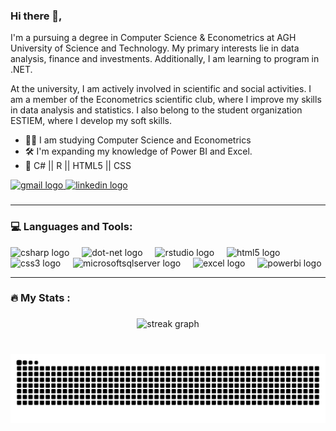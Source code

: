 ### Hi there 👋,
I'm a pursuing a degree in Computer Science & Econometrics at AGH University of Science and Technology. My primary interests lie in data analysis, finance and investments. Additionally, I am learning to program in .NET.

At the university, I am actively involved in scientific and social activities. I am a member of the Econometrics scientific club, where I improve my skills in data analysis and statistics. I also belong to the student organization ESTIEM, where I develop my soft skills.


- 👨‍🎓 I am studying Computer Science and Econometrics
- 🛠️ I'm expanding my knowledge of Power BI and Excel.
- 🌱 C# || R || HTML5 || CSS 
  

<div align="left">
  <a href="mailto:mikolajziolk@gmail.com" target="_blank" rel="noreferrer">
    <img src="https://img.shields.io/static/v1?message=Gmail&logo=gmail&label=&color=D14836&logoColor=white&labelColor=&style=for-the-badge" height="35" alt="gmail logo" title="mikolajziolk@gmail.com" />
  </a>
  <a href="https://www.linkedin.com/in/mikziolkowski" target="_blank" rel="noreferrer">
    <img src="https://img.shields.io/static/v1?message=LinkedIn&logo=linkedin&label=&color=0077B5&logoColor=white&labelColor=&style=for-the-badge" height="35" alt="linkedin logo" title="www.linkedin.com/in/mikziolkowski"  />
  </a>
</div>



###
---
<h3 align="left">💻 Languages and Tools:</h3>
<div align="left">
  <img src="https://cdn.jsdelivr.net/gh/devicons/devicon/icons/csharp/csharp-original.svg" height="30" alt="csharp logo"  />
  <img width="12" />
  <img src="https://cdn.jsdelivr.net/gh/devicons/devicon/icons/dot-net/dot-net-plain-wordmark.svg" height="30" alt="dot-net logo"  />
  <img width="12" />
  <img src="https://cdn.jsdelivr.net/gh/devicons/devicon/icons/rstudio/rstudio-original.svg" height="30" alt="rstudio logo"  />
  <img width="12" />
  <img src="https://cdn.jsdelivr.net/gh/devicons/devicon/icons/html5/html5-original.svg" height="30" alt="html5 logo"  />
  <img width="12" />
  <img src="https://cdn.jsdelivr.net/gh/devicons/devicon/icons/css3/css3-original.svg" height="30" alt="css3 logo"  />
  <img width="12" />
  <img src="https://cdn.jsdelivr.net/gh/devicons/devicon/icons/microsoftsqlserver/microsoftsqlserver-plain-wordmark.svg" height="30" alt="microsoftsqlserver logo"  />
    <img width="12" />
   <img src="https://cdn.jsdelivr.net/gh/simple-icons/simple-icons/icons/microsoftexcel.svg" height="30" alt="excel logo" />
  <img width="12" />
  <img src="https://cdn.jsdelivr.net/gh/simple-icons/simple-icons/icons/powerbi.svg" height="30" alt="powerbi logo" />
</div>

---
<h3 align="left">🔥   My Stats :</h3>

###

<div align="center">
  <img src="https://streak-stats.demolab.com?user=MikolajZiolk&locale=en&mode=daily&theme=dark&hide_border=false&border_radius=5&order=3" height="220" alt="streak graph"  />
</div>

###

<br clear="both">

<img src="https://raw.githubusercontent.com/MikolajZiolk/MikolajZiolk/output/snake.svg" alt="Snake animation" />
<!--
**MikolajZiolk/MikolajZiolk** is a ✨ _special_ ✨ repository because its `README.md` (this file) appears on your GitHub profile.

Here are some ideas to get you started:

- 🔭 I’m currently working on ...
- 🌱 I’m currently learning ...
- 👯 I’m looking to collaborate on ...
- 🤔 I’m looking for help with ...
- 💬 Ask me about ...
- 📫 How to reach me: ...
- 😄 Pronouns: ...
- ⚡ Fun fact: ...
-->
